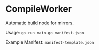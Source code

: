 # CompileWorker
Automatic build node for mirrors.


Usage: `go run main.go manifest.json`

Example Manifest: `manifest-template.json`
